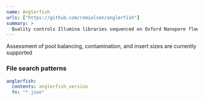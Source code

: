 ```yaml
---
name: Anglerfish
urls: ["https://github.com/remiolsen/anglerfish"]
summary: >
  Quality controls Illumina libraries sequenced on Oxford Nanopore flowcells
---
```


Assessment of pool balancing, contamination, and insert sizes are currently supported

### File search patterns

```yaml
anglerfish:
  contents: anglerfish_version
  fn: "*.json"
```
